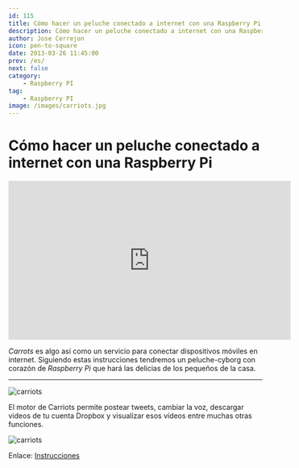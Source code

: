 ```yaml
---
id: 115
title: Cómo hacer un peluche conectado a internet con una Raspberry Pi
description: Cómo hacer un peluche conectado a internet con una Raspberry Pi
author: Jose Cerrejon
icon: pen-to-square
date: 2013-03-26 11:45:00
prev: /es/
next: false
category:
    - Raspberry PI
tag:
    - Raspberry PI
image: /images/carriots.jpg
---
```


# Cómo hacer un peluche conectado a internet con una Raspberry Pi

<iframe width="560" height="315" src="https://www.youtube.com/embed/QBq8DtiPs8Y?rel=0" frameborder="0" allowfullscreen></iframe>

_Carrots_ es algo así como un servicio para conectar dispositivos móviles en internet. Siguiendo estas instrucciones tendremos un peluche-cyborg con corazón de _Raspberry Pi_ que hará las delicias de los pequeños de la casa.

---

![carriots](/images/carriots.jpg)

El motor de Carriots permite postear tweets, cambiar la voz, descargar videos de tu cuenta Dropbox y visualizar esos vídeos entre muchas otras funciones.

![carriots](/images/carrios_toy.jpg)

Enlace: [Instrucciones](https://www.carriots.com/community/domokun_iot_example_internet_stuffed_toy)
